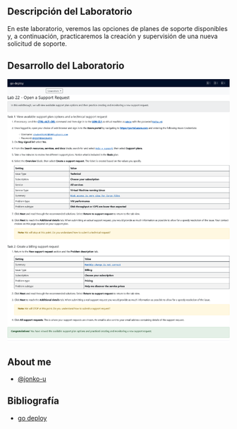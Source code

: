 

## Descripción del Laboratorio
En este laboratorio, veremos las opciones de planes de soporte disponibles y, a continuación, practicaremos la creación y supervisión de una nueva solicitud de soporte.

## Desarrollo del Laboratorio
![Logo](/AZ-900-Microsoft%20Azure%20Fundamentals/Lab%2022%20Open%20a%20Support%20Request/screenshots/Lab22.png)


## About me
- [@jonko-u](https://github.com/jonko-u)

## Bibliografía

- [go deploy](https://lms.godeploy.it/)

